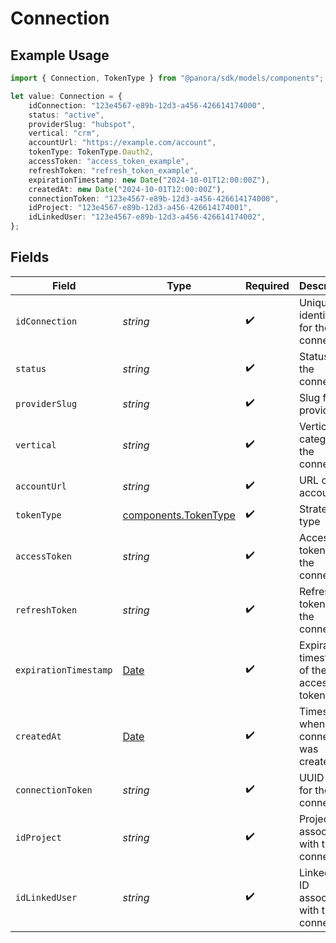 # Connection

## Example Usage

```typescript
import { Connection, TokenType } from "@panora/sdk/models/components";

let value: Connection = {
    idConnection: "123e4567-e89b-12d3-a456-426614174000",
    status: "active",
    providerSlug: "hubspot",
    vertical: "crm",
    accountUrl: "https://example.com/account",
    tokenType: TokenType.Oauth2,
    accessToken: "access_token_example",
    refreshToken: "refresh_token_example",
    expirationTimestamp: new Date("2024-10-01T12:00:00Z"),
    createdAt: new Date("2024-10-01T12:00:00Z"),
    connectionToken: "123e4567-e89b-12d3-a456-426614174000",
    idProject: "123e4567-e89b-12d3-a456-426614174001",
    idLinkedUser: "123e4567-e89b-12d3-a456-426614174002",
};
```

## Fields

| Field                                                                                         | Type                                                                                          | Required                                                                                      | Description                                                                                   | Example                                                                                       |
| --------------------------------------------------------------------------------------------- | --------------------------------------------------------------------------------------------- | --------------------------------------------------------------------------------------------- | --------------------------------------------------------------------------------------------- | --------------------------------------------------------------------------------------------- |
| `idConnection`                                                                                | *string*                                                                                      | :heavy_check_mark:                                                                            | Unique identifier for the connection                                                          | 123e4567-e89b-12d3-a456-426614174000                                                          |
| `status`                                                                                      | *string*                                                                                      | :heavy_check_mark:                                                                            | Status of the connection                                                                      | active                                                                                        |
| `providerSlug`                                                                                | *string*                                                                                      | :heavy_check_mark:                                                                            | Slug for the provider                                                                         | hubspot                                                                                       |
| `vertical`                                                                                    | *string*                                                                                      | :heavy_check_mark:                                                                            | Vertical category of the connection                                                           | crm                                                                                           |
| `accountUrl`                                                                                  | *string*                                                                                      | :heavy_check_mark:                                                                            | URL of the account                                                                            | https://example.com/account                                                                   |
| `tokenType`                                                                                   | [components.TokenType](../../models/components/tokentype.md)                                  | :heavy_check_mark:                                                                            | Strategy type                                                                                 | oauth2                                                                                        |
| `accessToken`                                                                                 | *string*                                                                                      | :heavy_check_mark:                                                                            | Access token for the connection                                                               | access_token_example                                                                          |
| `refreshToken`                                                                                | *string*                                                                                      | :heavy_check_mark:                                                                            | Refresh token for the connection                                                              | refresh_token_example                                                                         |
| `expirationTimestamp`                                                                         | [Date](https://developer.mozilla.org/en-US/docs/Web/JavaScript/Reference/Global_Objects/Date) | :heavy_check_mark:                                                                            | Expiration timestamp of the access token                                                      | 2024-10-01T12:00:00Z                                                                          |
| `createdAt`                                                                                   | [Date](https://developer.mozilla.org/en-US/docs/Web/JavaScript/Reference/Global_Objects/Date) | :heavy_check_mark:                                                                            | Timestamp when the connection was created                                                     | 2024-10-01T12:00:00Z                                                                          |
| `connectionToken`                                                                             | *string*                                                                                      | :heavy_check_mark:                                                                            | UUID Token for the connection                                                                 | 123e4567-e89b-12d3-a456-426614174000                                                          |
| `idProject`                                                                                   | *string*                                                                                      | :heavy_check_mark:                                                                            | Project ID associated with the connection                                                     | 123e4567-e89b-12d3-a456-426614174001                                                          |
| `idLinkedUser`                                                                                | *string*                                                                                      | :heavy_check_mark:                                                                            | Linked user ID associated with the connection                                                 | 123e4567-e89b-12d3-a456-426614174002                                                          |